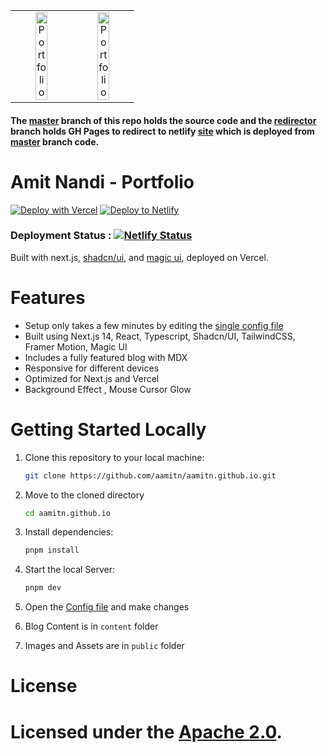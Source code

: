 
<table>
  <tr>
    <td align="center">
      <img alt="Portfolio" src="https://amitn.netlify.app/ss.png" width="48%">
    </td>
    <td align="center">
      <img alt="Portfolio" src="https://amitn.netlify.app/ss1.png" width="48%">
    </td>
  </tr>
</table>

#### The [master](https://github.com/aamitn/aamitn.github.io/tree/master) branch of this repo holds the source code and the [redirector](https://github.com/aamitn/aamitn.github.io/tree/redirector) branch holds GH Pages to redirect to netlify [site](https://amitn.netlofy.app) which is deployed from  [master](https://github.com/aamitn/aamitn.github.io/tree/master) branch code.

# Amit Nandi - Portfolio
[![Deploy with Vercel](https://vercel.com/button)](https://vercel.com/new/clone?repository-url=https%3A%2F%2Fgithub.com%2Faamitn%2Faamitn.github.io)
[![Deploy to Netlify](https://www.netlify.com/img/deploy/button.svg)](https://app.netlify.com/integration/start/deploy?repository=https://github.com/aamitn/aamitn.github.io)

### Deployment Status : [![Netlify Status](https://api.netlify.com/api/v1/badges/2ee9d02d-1b91-48d2-99c7-9256b461a6f2/deploy-status)](https://app.netlify.com/sites/amitn/deploys)

Built with next.js, [shadcn/ui](https://ui.shadcn.com/), and [magic ui](https://magicui.design/), deployed on Vercel.

# Features

- Setup only takes a few minutes by editing the [single config file](./src/data/resume.tsx)
- Built using Next.js 14, React, Typescript, Shadcn/UI, TailwindCSS, Framer Motion, Magic UI
- Includes a fully featured blog with MDX
- Responsive for different devices
- Optimized for Next.js and Vercel
- Background Effect , Mouse Cursor Glow

# Getting Started Locally

1. Clone this repository to your local machine:

   ```bash
   git clone https://github.com/aamitn/aamitn.github.io.git
   ```

2. Move to the cloned directory

   ```bash
   cd aamitn.github.io
   ```

3. Install dependencies:

   ```bash
   pnpm install
   ```

4. Start the local Server:

   ```bash
   pnpm dev
   ```

5. Open the [Config file](./src/data/resume.tsx) and make changes

6. Blog Content is in `content` folder

7. Images and Assets are in `public` folder


# License

Licensed under the [Apache 2.0](https://github.com/aamitn/aamitn.github.io/blob/master/LICENSE).
=======
